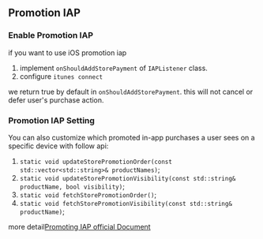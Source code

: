 
## Promotion IAP

### Enable Promotion IAP

if you want to use iOS promotion iap

1. implement `onShouldAddStorePayment` of `IAPListener` class.
2. configure `itunes connect`

we return true by default in `onShouldAddStorePayment`. this will not cancel or defer user's purchase action.

### Promotion IAP Setting

You can also customize which promoted in-app purchases a user sees on a specific device with follow api:

1. `static void updateStorePromotionOrder(const std::vector<std::string>& productNames)`;
2. `static void updateStorePromotionVisibility(const std::string& productName, bool visibility)`;
3. `static void fetchStorePromotionOrder()`;
4. `static void fetchStorePromotionVisibility(const std::string& productName)`;

more detail[Promoting IAP official Document](https://developer.apple.com/library/content/documentation/NetworkingInternet/Conceptual/StoreKitGuide/PromotingIn-AppPurchases/PromotingIn-AppPurchases.html)
